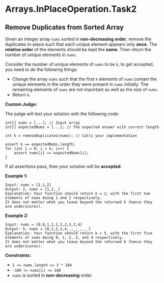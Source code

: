 # Arrays.InPlaceOperation.Task2

## Remove Duplicates from Sorted Array

Given an integer array ```nums``` sorted in **non-decreasing order**,
remove the duplicates in-place such that each unique element appears only **once**.
The **relative order** of the elements should be kept the **same**.
Then return the number of unique elements in ```nums```.

Consider the number of unique elements of ```nums``` to be ```k```, to get accepted,
you need to do the following things:

- Change the array ```nums``` such that the first ```k``` elements of ```nums``` contain
  the unique elements in the order they were present in ```nums``` initially.
  The remaining elements of ```nums``` are not important as well as the size of ```nums```.
- Return ```k```.


**Custom Judge:**

The judge will test your solution with the following code:
```
int[] nums = [...]; // Input array
int[] expectedNums = [...]; // The expected answer with correct length

int k = removeDuplicates(nums); // Calls your implementation

assert k == expectedNums.length;
for (int i = 0; i < k; i++) {
    assert nums[i] == expectedNums[i];
}
```

If all assertions pass, then your solution will be **accepted**.

**Example 1:**
```
Input: nums = [1,1,2]
Output: 2, nums = [1,2,_]
Explanation: Your function should return k = 2, with the first two elements of nums being 1 and 2 respectively.
It does not matter what you leave beyond the returned k (hence they are underscores).
```
**Example 2:**
```
Input: nums = [0,0,1,1,1,2,2,3,3,4]
Output: 5, nums = [0,1,2,3,4,_,_,_,_,_]
Explanation: Your function should return k = 5, with the first five elements of nums being 0, 1, 2, 3, and 4 respectively.
It does not matter what you leave beyond the returned k (hence they are underscores).
```
**Constraints:**
- ```1 <= nums.length <= 3 * 104```
- ```-100 <= nums[i] <= 100```
- ```nums``` is sorted in **non-decreasing** order.